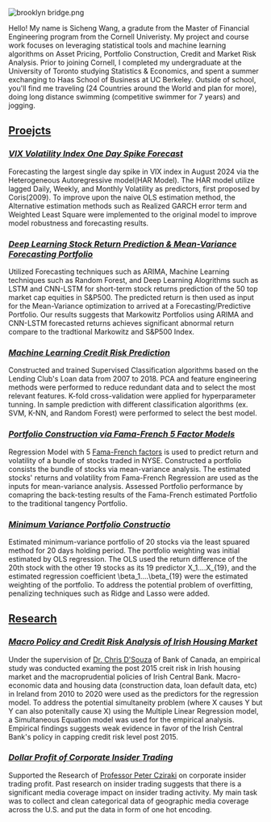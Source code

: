 
![brooklyn bridge.png](https://s2.loli.net/2023/05/04/dZm6KRfsXtV1YGv.png)

Hello! My name is Sicheng Wang, a gradute from the  Master of Financial Engineering program from the Cornell Univeristy. My project and course work focuses on leveraging statistical tools and machine learning algorithms on Asset Pricing, Portfolio Construction, Credit and Market Risk Analysis. Prior to joining Cornell, I completed my undergraduate at the University of Toronto studying Statistics & Economics, and spent a summer exchanging to Haas School of Business at UC Berkeley. Outside of school, you'll find me traveling (24 Countries around the World and plan for more), doing long distance swimming (competitive swimmer for 7 years) and jogging.

## <ins>Proejcts</ins>

### [*VIX Volatility Index One Day Spike Forecast*](https://github.com/wangsic4/Sicheng-personal-website/blob/main/VIX%20Index%20One%20Day%20Spike%20Forecast/Wang.Sicheng.VIX_Final_Report%20copy.pdf)
Forecasting the largest single day spike in VIX index in August 2024 via the Heterogeneous Autoregressive model(HAR Model). The HAR model utilize lagged Daily, Weekly, and Monthly Volatility as predictors, first proposed by Coris(2009). To improve upon the naive OLS estimation method, the Alternative estimation methods such as Realized GARCH error term and Weighted Least Square were implemented to
the original model to improve model robustness and forecasting results.

### [*Deep Learning Stock Return Prediction & Mean-Variance Forecasting Portfolio*](https://github.com/wangsic4/Sicheng-personal-website/blob/main/Stock%20Return%20Prediction%20and%20Portfolio%20Construction%20via%20Deep%20Learning/MVF%20Report.pdf)
Utilized Forecasting techniques such as ARIMA, Machine Learning techniques such as Random Forest, and Deep Learning Alogrithms such as LSTM and CNN-LSTM for short-term stock returns prediction of the 50 top market cap equities in S&P500. The predicted return is then used as input for the Mean-Variance optimization to arrived at a Forecasting/Predictive Portfolio. Our results suggests that Markowitz Portfolios using ARIMA and CNN-LSTM forecasted returns achieves significant abnormal return compare to the tradtional Markowitz and S&P500 Index.

### [*Machine Learning Credit Risk Prediction*](https://github.com/wangsic4/Sicheng-personal-website/blob/main/Machine%20Learning%20Credit%20Default%20Prediction/Machine%20Learning%20for%20Credit%20Default%20Prediction%20Report.pdf) 
Constructed and trained Supervised Classification algorithms based on the Lending Club's Loan data from 2007 to 2018. PCA and feature engineering methods were performed to reduce redundant data and to select the most relevant features. K-fold cross-validation were applied for hyperparameter tunning. In sample prediction with different classification algorithms (ex. SVM, K-NN, and Random Forest) were performed to select the best model.   

### [*Portfolio Construction via Fama-French 5 Factor Models*](https://github.com/wangsic4/Sicheng-personal-website/blob/main/Fama-French%205%20Factor%20Estimation/Fama-French%20Five%20Factor%20Model.pdf)
Regression Model with 5 [Fama-French factors](https://mba.tuck.dartmouth.edu/pages/faculty/ken.french/data_library.html) is used to predict return and volatility of a bundle of stocks traded in NYSE. Constructed a portfolio consists the bundle of stocks via mean-variance analysis. The estimated stocks' returns and volatility from Fama-French Regression are used as the inputs for mean-variance analysis. Assessed Portfolio performance by comapring the back-testing results of the Fama-French estimated Portfolio to the traditional tangency Portfolio.

### [*Minimum Variance Portfolio Constructio*](https://github.com/wangsic4/Sicheng-personal-website/blob/main/Minimum%20Variance%20Portfolio%20Estimation/Minimum%20Variance%20Portfolio%20Construction.ipynb)
Estimated minimum-variance portfolio of 20 stocks via the least spuared method for 20 days holding period. The portfolio weighting was initial estimated by OLS regression. The OLS used the return difference of the 20th stock with the other 19 stocks as its 19 predictor X_1....X_{19}, and the estimated regression coefficient \beta_1....\beta_{19} were the estimated weighting of the portfolio. To address the potential problem of overfitting, penalizing techniques such as Ridge and Lasso were added.


## <ins>Research</ins>

### [*Macro Policy and Credit Risk Analysis of Irish Housing Market*](https://github.com/wangsic4/Sicheng-personal-website/blob/main/Credit%20Risk%20Analysis%20of%20Irish%20Housing%20Market/Report.pdf)
Under the supervision of [Dr. Chris D'Souza](https://www.bankofcanada.ca/profile/chris-dsouza/) of Bank of Canada, an empirical study was conducted examing the post 2015 creit risk in Irish housing market and the macroprudential policies of Irish Central Bank. Macro-economic data and housing data (construction data, loan default data, etc) in Ireland from 2010 to 2020 were used as the predictors for the regression model. To address the potential simultaneity problem (where X causes Y but Y can also potenitally cause X) using the Multiple Linear Regression model, a Simultaneous Equation model was used for the empirical analysis. Empirical findings suggests weak evidence in favor of the Irish Central Bank's policy in capping credit risk level post 2015.

### [*Dollar Profit of Corporate Insider Trading*](https://papers.ssrn.com/sol3/papers.cfm?abstract_id=2887628)
Supported the Research of [Professor Peter Cziraki](https://sites.google.com/site/petercziraki/) on corporate insider trading profit. Past research on insider trading suggests that there is a significant media coverage impact on insider trading activity. My main task was to collect and clean categorical data of geographic media coverage across the U.S. and put the data in form of one hot encoding.

